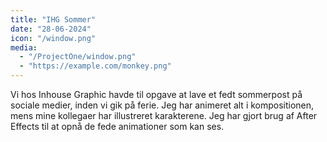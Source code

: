 ```yaml
---
title: "IHG Sommer"
date: "28-06-2024"
icon: "/window.png"
media:
  - "/ProjectOne/window.png"
  - "https://example.com/monkey.png"
---
```


Vi hos Inhouse Graphic havde til opgave at lave et fedt sommerpost på sociale medier, inden vi gik på ferie. Jeg har animeret alt i kompositionen, mens mine kollegaer har illustreret karakterene. Jeg har gjort brug af After Effects til at opnå de fede animationer som kan ses.
